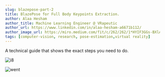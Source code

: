 ```yaml
---
slug: blazepose-part-2
title: BlazePose for Full Body Keypoints Extraction.
author: Alaa Hesham
author_title: Machine Learning Engineer @ VRapeutic
author_url: https://www.linkedin.com/in/alaa-hesham-a6671b112/
author_image_url: https://miro.medium.com/fit/c/262/262/1*HYIF3GGs-BXlAjHXJNe-dA.png
tags: [computer-vision, research, pose-estimation,virtual reality]
---
```


A technical guide that shows the exact steps you need to do.

![i8](/img/Figure8.jpeg)

![went](https://miro.medium.com/max/700/1*QveuIkCz7bYYp1_NjMicQw.jpeg)

